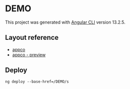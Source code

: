 # DEMO

This project was generated with [Angular CLI](https://github.com/angular/angular-cli) version 13.2.5.
## Layout reference

- [appco](https://colorlib.com/wp/template/appco/)
- [appco - preview](https://preview.colorlib.com/#appco)

## Deploy

```
ng deploy --base-href=/DEMO/s
```